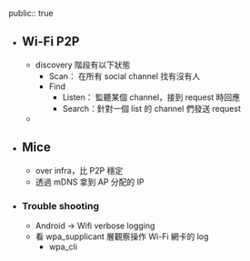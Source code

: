 public:: true

- ## Wi-Fi P2P
	- discovery 階段有以下狀態
		- Scan： 在所有 social channel 找有沒有人
		- Find
			- Listen： 監聽某個 channel，接到 request 時回應
			- Search：針對一個 list 的 channel 們發送 request
	-
- ## Mice
	- over infra，比 P2P 穩定
	- 透過 mDNS 拿到 AP 分配的 IP
- ### Trouble shooting
	- Android -> Wifi verbose logging
	- 看 wpa_supplicant 層觀察操作 Wi-Fi 網卡的 log
		- wpa_cli